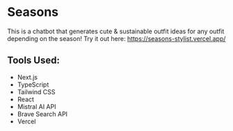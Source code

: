 # Seasons

This is a chatbot that generates cute & sustainable outfit ideas for any outfit depending on the season! Try it out here: https://seasons-stylist.vercel.app/ 

## Tools Used:
- Next.js
- TypeScript
- Tailwind CSS
- React
- Mistral AI API
- Brave Search API
- Vercel
